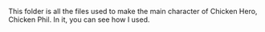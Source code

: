 This folder is all the files used to make the main character of Chicken Hero, Chicken Phil. In it, you can see how I used.

